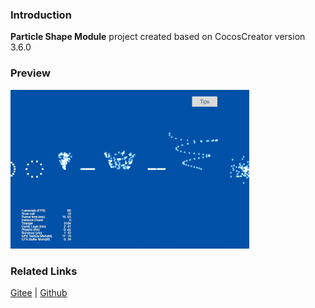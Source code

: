 ### Introduction
**Particle Shape Module** project created based on CocosCreator version 3.6.0

### Preview
![image](../../../gif/202203/2022030542.gif)

### Related Links
[Gitee](https://gitee.com/mirrors_cocos-creator/test-cases-3d/blob/v3.0/assets/cases/particle) | [Github](https://github.com/cocos-creator/test-cases-3d/blob/v3.0/assets/cases/particle)
